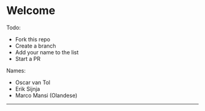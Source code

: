 # Welcome

Todo:
- Fork this repo
- Create a branch
- Add your name to the list 
- Start a PR

Names:
- Oscar van Tol
- Erik Sijnja
- Marco Mansi (Olandese)

-----

